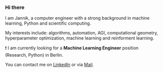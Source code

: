 ### Hi there

I am Jannik, a computer engineer with a strong background in machine learning, Python and scientific computing.

My interests include: algorithms, automation, AGI, computational geometry, hyperparameter optimization, machine learning and reinforment learning.

:exclamation: I am currently looking for a **Machine Learning Engineer** position (Research, Python) in Berlin. 

You can contact me on [LinkedIn](https://www.linkedin.com/in/jannik-michelfeit-546b7a181/) or via [Mail](mailto:github@michelfe.it).
 
